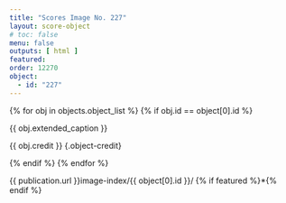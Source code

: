 ```yaml
---
title: "Scores Image No. 227"
layout: score-object
# toc: false
menu: false
outputs: [ html ]
featured: 
order: 12270
object:
  - id: "227"
---
```


{% for obj in objects.object_list %}
{% if obj.id == object[0].id %}

{{ obj.extended_caption }}

{{ obj.credit }} {.object-credit}

{% endif %}
{% endfor %}

<div class="object-credit object-url is-print-only">

{{ publication.url }}image-index/{{ object[0].id }}/ {% if featured %}*{% endif %}

</div>
